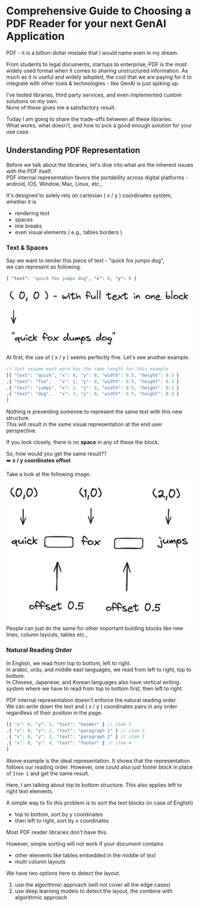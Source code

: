 # Comprehensive Guide to Choosing a PDF Reader for your next GenAI Application


PDF - it is a billion-dollar mistake that I would name even in my dream.

From students to legal documents, startups to enterprise, PDF is the most widely used format when it comes to sharing unstructured information.
As much as it is useful and widely adopted, the cost that we are paying for it to integrate with other tools & technologies - like GenAI is just spiking up.

I’ve tested libraries, third party services, and even implemented custom solutions on my own. <br />
None of these gives me a satisfactory result.

Today I am going to share the trade-offs between all these libraries. <br />
What works, what doesn’t, and how to pick a good enough solution for your use case.

## Understanding PDF Representation

Before we talk about the libraries, let's dive into what are the inherent issues with the PDF itself. <br />
PDF internal representation favors the portability across digital platforms - android, iOS, Window, Mac, Linux, etc.,

It's designed to solely rely on cartesian ( x / y ) coordinates system, whether it is
- rendering text
- spaces
- line breaks
- even visual elements ( e.g., tables borders )


### Text & Spaces

Say we want to render this piece of text - "quick fox jumps dog", <br />
we can represent as following.
```json
{ "text": "quick fox jumps dog", "x": 0, "y": 0 }
```

<img src="../assets/PDF/good-representation.png" style="border-radius: 5px;" width="500" />

At first, the use of ( x / y ) seems perfectly fine.  Let's see another example.
```ts
// Just assume each word has the same length for this example
[{ "text": "quick", "x": 0, "y": 0, "width": 0.5, "height": 0.3 }
,{ "text": "fox",   "x": 1, "y": 0, "width": 0.5, "height": 0.3 }
,{ "text": "jumps", "x": 2, "y": 0, "width": 0.5, "height": 0.3 }
,{ "text": "dog",   "x": 3, "y": 0, "width": 0.5, "height": 0.3 }
]
```

Nothing is preventing someone to represent the same text with this new structure. <br />
This will result in the same visual representation at the end user perspective.

If you look closely, there is no **space** in any of these the block.

So, how would you  get the same result?? <br />
➡️ **x / y coordinates offset**

Take a look at the following image.

<img src="../assets/PDF/bad-presentation.png" style="border-radius: 5px;" width="500" />

People can just do the same for other important building blocks like new lines, column layouts, tables etc.,

### Natural Reading Order

In English, we read from top to bottom, left to right. <br/>
In arabic, urdu, and middle east languages, we read from left to right, top to bottom. <br />
In Chinese, Japanese, and Korean languages also have vertical writing system where we have to read from top to bottom first, then left to right. <br />

PDF internal representation doesn't enforce the natural reading order. <br />
We can write down the text and ( x / y ) coordinates pairs in any order regardless of their position in the page. <br />

```ts
[{ "x": 0, "y": 1, "text": "header" } // item 1
,{ "x": 0, "y": 2, "text": "paragraph 1" } // item 2
,{ "x": 0, "y": 3, "text": "paragraph 2" } // item 3
,{ "x": 0, "y": 4, "text": "footer" } // item 4
]
```

Above example is the ideal representation. It shows that the representation follows our reading order.
However, one could also just footer block in place of `Item 1` and get the same result.

Here, I am talking about top to bottom structure.
This also applies left to right text elements.

A simple way to fix this problem is to sort the text blocks (in case of English)
- top to bottom, sort by y coordinates
- then left to right, sort by x coordinates

Most PDF reader libraries don't have this.

However, simple sorting will not work if your document contains 
- other elements like tables embedded in the middle of text
- multi column layouts

We have two options here to detect the layout.
1. use the algorithmic approach (will not cover all the edge cases)
2. use deep learning models to detect the layout, the combine with algorithmic approach